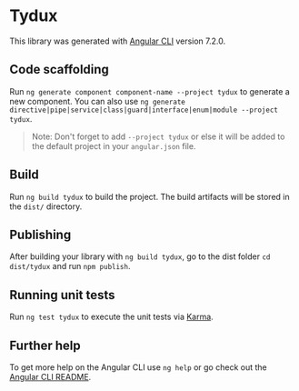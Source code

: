 # Tydux

This library was generated with [Angular CLI](https://github.com/angular/angular-cli) version 7.2.0.

## Code scaffolding

Run `ng generate component component-name --project tydux` to generate a new component. You can also use `ng generate directive|pipe|service|class|guard|interface|enum|module --project tydux`.
> Note: Don't forget to add `--project tydux` or else it will be added to the default project in your `angular.json` file. 

## Build

Run `ng build tydux` to build the project. The build artifacts will be stored in the `dist/` directory.

## Publishing

After building your library with `ng build tydux`, go to the dist folder `cd dist/tydux` and run `npm publish`.

## Running unit tests

Run `ng test tydux` to execute the unit tests via [Karma](https://karma-runner.github.io).

## Further help

To get more help on the Angular CLI use `ng help` or go check out the [Angular CLI README](https://github.com/angular/angular-cli/blob/master/README.md).
